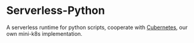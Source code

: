 # Serverless-Python
A serverless runtime for python scripts, cooperate with [Cubernetes](https://github.com/CoderLee-Y/Cubernetes), our own mini-k8s implementation.
